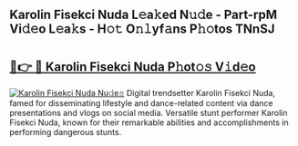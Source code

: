 ## Karolin Fisekci Nuda L𝚎a𝚔ed N𝚞𝚍e - Part-rpM Vi𝚍𝚎o L𝚎a𝚔s - H𝚘𝚝 O𝚗𝚕yf𝚊ns P𝚑𝚘tos TNnSJ

# <h2><a href="http://kf1nqbo.oniu.top/?m=Karolin+Fisekci+Nuda">🔗👉 🔴 Karolin Fisekci Nuda P𝚑ot𝚘𝚜 V𝚒d𝚎o</a></h2>

[![Karolin Fisekci Nuda Nu𝚍e𝚜](https://i.imgur.com/0qMVB7G.gif)](http://kf1nqbo.oniu.top/?m=Karolin+Fisekci+Nuda)
Digital trendsetter Karolin Fisekci Nuda, famed for disseminating lifestyle and dance-related content via dance presentations and vlogs on social media. Versatile stunt performer Karolin Fisekci Nuda, known for their remarkable abilities and accomplishments in performing dangerous stunts.  

